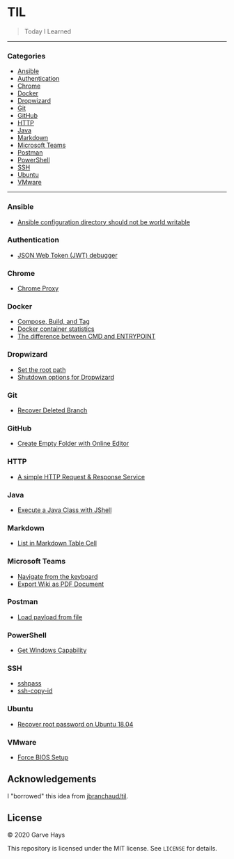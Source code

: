 # TIL

> Today I Learned

---

### Categories

- [Ansible](#ansible)
- [Authentication](#authentication)
- [Chrome](#chrome)
- [Docker](#docker)
- [Dropwizard](#dropwizard)
- [Git](#git)
- [GitHub](#github)
- [HTTP](#http)
- [Java](#java)
- [Markdown](#markdown)
- [Microsoft Teams](#microsoft-teams)
- [Postman](#postman)
- [PowerShell](#powershell)
- [SSH](#ssh)
- [Ubuntu](#ubuntu)
- [VMware](#vmware)

---

### Ansible

- [Ansible configuration directory should not be world writable](ansible/ansible-cfg.md)

### Authentication

- [JSON Web Token (JWT) debugger](authentication/jwt-io.md)

### Chrome

- [Chrome Proxy](chrome/proxy.md)

### Docker

- [Compose, Build, and Tag](docker/compose-build.md)
- [Docker container statistics](docker/stats.md)
- [The difference between CMD and ENTRYPOINT](docker/cmd-entrypoint.md)

### Dropwizard

- [Set the root path](dropwizard/root-path.md)
- [Shutdown options for Dropwizard](dropwizard/shutdown.md)

### Git

- [Recover Deleted Branch](git/recover-deleted.md)

### GitHub

- [Create Empty Folder with Online Editor](github/empty-dir.md)

### HTTP

- [A simple HTTP Request & Response Service](http/httpbin.md)

### Java

- [Execute a Java Class with JShell](java/jshell-run-class.md)

### Markdown

- [List in Markdown Table Cell](markdown/list-in-table.md)

### Microsoft Teams

- [Navigate from the keyboard](msteams/navigate.md)
- [Export Wiki as PDF Document](msteams/export-wiki.md)

### Postman

- [Load payload from file](postman/file-payload.md)

### PowerShell

- [Get Windows Capability](powershell/get-capability.md)

### SSH

- [sshpass](ssh/sshpass.md)
- [ssh-copy-id](ssh/ssh-copy-id)

### Ubuntu

- [Recover root password on Ubuntu 18.04](ubuntu/recover-passwd.md)

### VMware

- [Force BIOS Setup](vmware/force-bios.md)

## Acknowledgements

I "borrowed" this idea from [jbranchaud/til](https://github.com/jbranchaud/til).

## License

&copy; 2020 Garve Hays

This repository is licensed under the MIT license. See `LICENSE` for details.
